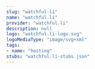 ```yaml
---
slug: "watchful-li"
name: "watchful.li"
provider: "watchful.li"
description: null
logo: "watchful.li-logo.svg"
logoMediaType: "image/svg+xml"
tags:
- name: "hosting"
stubs: "watchful.li-stubs.json"
---
```

